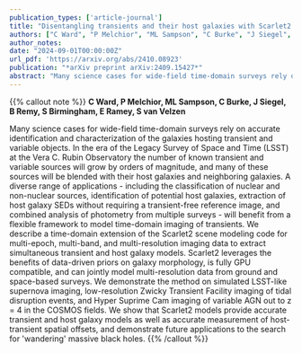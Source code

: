 ```yaml
---
publication_types: ['article-journal']
title: "Disentangling transients and their host galaxies with Scarlet2: A framework to forward model multi-epoch imaging"
authors: ["C Ward", "P Melchior", "ML Sampson", "C Burke", "J Siegel", "B Remy", "S Birmingham", "E Ramey", "S van Velzen"]
author_notes:
date: "2024-09-01T00:00:00Z"
url_pdf: 'https://arxiv.org/abs/2410.08923'
publication: "*arXiv preprint arXiv:2409.15427*"
abstract: "Many science cases for wide-field time-domain surveys rely on accurate identification and characterization of the galaxies hosting transient and variable objects. In the era of the Legacy Survey of Space and Time (LSST) at the Vera C. Rubin Observatory the number of known transient and variable sources will grow by orders of magnitude, and many of these sources will be blended with their host galaxies and neighboring galaxies. A diverse range of applications - including the classification of nuclear and non-nuclear sources, identification of potential host galaxies, extraction of host galaxy SEDs without requiring a transient-free reference image, and combined analysis of photometry from multiple surveys - will benefit from a flexible framework to model time-domain imaging of transients. We describe a time-domain extension of the Scarlet2 scene modeling code for multi-epoch, multi-band, and multi-resolution imaging data to extract simultaneous transient and host galaxy models. Scarlet2 leverages the benefits of data-driven priors on galaxy morphology, is fully GPU compatible, and can jointly model multi-resolution data from ground and space-based surveys. We demonstrate the method on simulated LSST-like supernova imaging, low-resolution Zwicky Transient Facility imaging of tidal disruption events, and Hyper Suprime Cam imaging of variable AGN out to z = 4 in the COSMOS fields. We show that Scarlet2 models provide accurate transient and host galaxy models as well as accurate measurement of host-transient spatial offsets, and demonstrate future applications to the search for 'wandering' massive black holes."
---
```

{{% callout note %}}
**C Ward, P Melchior, ML Sampson, C Burke, J Siegel, B Remy, S Birmingham, E Ramey, S van Velzen**

Many science cases for wide-field time-domain surveys rely on accurate identification and characterization of the galaxies hosting transient and variable objects. In the era of the Legacy Survey of Space and Time (LSST) at the Vera C. Rubin Observatory the number of known transient and variable sources will grow by orders of magnitude, and many of these sources will be blended with their host galaxies and neighboring galaxies. A diverse range of applications - including the classification of nuclear and non-nuclear sources, identification of potential host galaxies, extraction of host galaxy SEDs without requiring a transient-free reference image, and combined analysis of photometry from multiple surveys - will benefit from a flexible framework to model time-domain imaging of transients. We describe a time-domain extension of the Scarlet2 scene modeling code for multi-epoch, multi-band, and multi-resolution imaging data to extract simultaneous transient and host galaxy models. Scarlet2 leverages the benefits of data-driven priors on galaxy morphology, is fully GPU compatible, and can jointly model multi-resolution data from ground and space-based surveys. We demonstrate the method on simulated LSST-like supernova imaging, low-resolution Zwicky Transient Facility imaging of tidal disruption events, and Hyper Suprime Cam imaging of variable AGN out to z = 4 in the COSMOS fields. We show that Scarlet2 models provide accurate transient and host galaxy models as well as accurate measurement of host-transient spatial offsets, and demonstrate future applications to the search for 'wandering' massive black holes.
{{% /callout %}}
